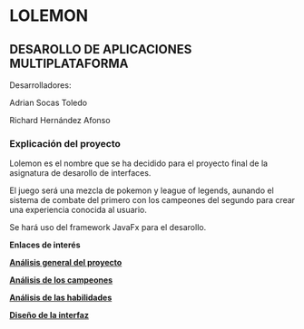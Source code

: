 ﻿
# LOLEMON
## DESAROLLO DE APLICACIONES MULTIPLATAFORMA 
Desarrolladores:

Adrian Socas Toledo

Richard Hernández Afonso

### Explicación del proyecto
Lolemon es el nombre que se ha decidido para el proyecto final de la asignatura de desarollo de interfaces.

El juego será una mezcla de pokemon y league of legends, aunando el sistema de combate del primero con los campeones del segundo para crear una experiencia conocida al usuario.

Se hará uso del framework JavaFx para el desarollo.

**Enlaces de interés**

**[Análisis general del proyecto](https://github.com/RichardHanks/Lolemon/blob/master/docs/analisisGeneral.md)**

**[Análisis de los campeones](https://github.com/RichardHanks/Lolemon/blob/master/docs/analisisCampeones.md)**

**[Análisis de las habilidades](https://github.com/RichardHanks/Lolemon/blob/master/docs/analisishabilidades.md)**

**[Diseño de la interfaz](https://github.com/RichardHanks/Lolemon/blob/master/docs/interfaz.md)**
